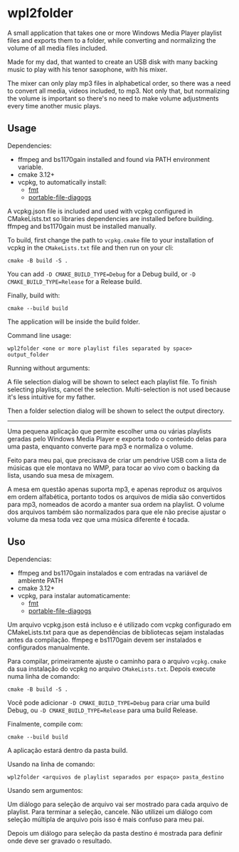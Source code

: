 # wpl2folder

A small application that takes one or more Windows Media Player playlist files
and exports them to a folder, while converting and normalizing the volume of
all media files included.

Made for my dad, that wanted to create an USB disk with many backing music
to play with his tenor saxophone, with his mixer.

The mixer can only play mp3 files in alphabetical order, so there was a
need to convert all media, videos included, to mp3. Not only that,
but normalizing the volume is important so there's no need to make
volume adjustments every time another music plays.

## Usage

Dependencies:

- ffmpeg and bs1170gain installed and found via PATH environment variable.
- cmake 3.12+
- vcpkg, to automatically install:
    - [fmt](https://github.com/fmtlib/fmt)
    - [portable-file-diagogs](https://github.com/samhocevar/portable-file-dialogs)

A vcpkg.json file is included and used with vcpkg configured in CMakeLists.txt
so libraries dependencies are installed before building. ffmpeg and bs1170gain
must be installed manually.

To build, first change the path to `vcpkg.cmake` file to your installation of
vcpkg in the `CMakeLists.txt` file and then run on your cli:

`cmake -B build -S .`

You can add `-D CMAKE_BUILD_TYPE=Debug` for a Debug build, or
`-D CMAKE_BUILD_TYPE=Release` for a Release build.

Finally, build with:

`cmake --build build`

The application will be inside the build folder.

Command line usage:

`wpl2folder <one or more playlist files separated by space> output_folder`

Running without arguments:

A file selection dialog will be shown to select each playlist file. To finish
selecting playlists, cancel the selection. Multi-selection is not used
because it's less intuitive for my father.

Then a folder selection dialog will be shown to select the output directory.

---

Uma pequena aplicação que permite escolher uma ou várias playlists geradas pelo
Windows Media Player e exporta todo o conteúdo delas para uma pasta, enquanto
converte para mp3 e normaliza o volume.

Feito para meu pai, que precisava de criar um pendrive USB com a lista de
músicas que ele montava no WMP, para tocar ao vivo com o backing da lista,
usando sua mesa de mixagem.

A mesa em questão apenas suporta mp3, e apenas reproduz os arquivos em ordem
alfabética, portanto todos os arquivos de mídia são convertidos para mp3,
nomeados de acordo a manter sua ordem na playlist. O volume dos arquivos também
são normalizados para que ele não precise ajustar o volume da mesa toda vez que
uma música diferente é tocada.

## Uso

Dependencias:

- ffmpeg and bs1170gain instalados e com entradas na variável de ambiente PATH
- cmake 3.12+
- vcpkg, para instalar automaticamente:
    - [fmt](https://github.com/fmtlib/fmt)
    - [portable-file-diagogs](https://github.com/samhocevar/portable-file-dialogs)

Um arquivo vcpkg.json está incluso e é utilizado com vcpkg configurado em
CMakeLists.txt para que as dependências de bibliotecas sejam instaladas antes
da compilação. ffmpeg e bs1170gain devem ser instalados e configurados
manualmente.

Para compilar, primeiramente ajuste o caminho para o arquivo `vcpkg.cmake` da
sua instalação do vcpkg no arquivo `CMakeLists.txt`. Depois execute numa linha
de comando:

`cmake -B build -S .`

Você pode adicionar `-D CMAKE_BUILD_TYPE=Debug` para criar uma build Debug,
ou `-D CMAKE_BUILD_TYPE=Release` para uma build Release.

Finalmente, compile com:

`cmake --build build`

A aplicação estará dentro da pasta build.

Usando na linha de comando:

`wpl2folder <arquivos de playlist separados por espaço> pasta_destino`

Usando sem argumentos:

Um diálogo para seleção de arquivo vai ser mostrado para cada arquivo de playlist. Para terminar a seleção, cancele.
Não utilizei um diálogo com seleção múltipla de arquivo pois isso é mais confuso para meu pai.

Depois um diálogo para seleção da pasta destino é mostrada para definir onde deve ser gravado o resultado.

